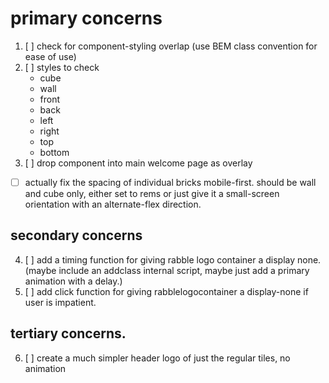 # primary concerns

1. [ ] check for component-styling overlap (use BEM class convention for ease of use)
2. [ ] styles to check
   - cube
   - wall
   - front
   - back
   - left
   - right
   - top
   - bottom
3. [ ] drop component into main welcome page as overlay

- [ ] actually fix the spacing of individual bricks mobile-first. should be wall and cube only, either set to rems or just give it a small-screen orientation with an alternate-flex direction.

## secondary concerns

4. [ ] add a timing function for giving rabble logo container a display none. (maybe include an addclass internal script, maybe just add a primary animation with a delay.)
5. [ ] add click function for giving rabblelogocontainer a display-none if user is impatient.

## tertiary concerns.

6. [ ] create a much simpler header logo of just the regular tiles, no animation
